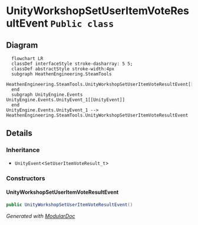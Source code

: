 # UnityWorkshopSetUserItemVoteResultEvent `Public class`

## Diagram
```mermaid
  flowchart LR
  classDef interfaceStyle stroke-dasharray: 5 5;
  classDef abstractStyle stroke-width:4px
  subgraph HeathenEngineering.SteamTools
  HeathenEngineering.SteamTools.UnityWorkshopSetUserItemVoteResultEvent[[UnityWorkshopSetUserItemVoteResultEvent]]
  end
  subgraph UnityEngine.Events
UnityEngine.Events.UnityEvent_1[[UnityEvent]]
  end
UnityEngine.Events.UnityEvent_1 --> HeathenEngineering.SteamTools.UnityWorkshopSetUserItemVoteResultEvent
```

## Details
### Inheritance
 - `UnityEvent`&lt;`SetUserItemVoteResult_t`&gt;

### Constructors
#### UnityWorkshopSetUserItemVoteResultEvent
```csharp
public UnityWorkshopSetUserItemVoteResultEvent()
```

*Generated with* [*ModularDoc*](https://github.com/hailstorm75/ModularDoc)
